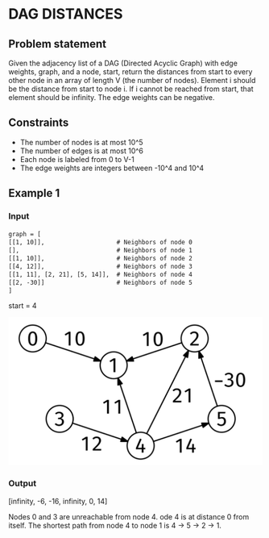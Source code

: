 # DAG DISTANCES

## Problem statement

Given the adjacency list of a DAG (Directed Acyclic Graph) with edge weights, graph, and a node, start, return the
distances from start to every other node in an array of length V (the number of nodes). Element i should be the distance
from start to node i. If i cannot be reached from start, that element should be infinity. The edge weights can be
negative.

## Constraints

- The number of nodes is at most 10^5
- The number of edges is at most 10^6
- Each node is labeled from 0 to V-1
- The edge weights are integers between -10^4 and 10^4

## Example 1

### Input

```
graph = [
[[1, 10]],                    # Neighbors of node 0
[],                           # Neighbors of node 1
[[1, 10]],                    # Neighbors of node 2
[[4, 12]],                    # Neighbors of node 3
[[1, 11], [2, 21], [5, 14]],  # Neighbors of node 4
[[2, -30]]                    # Neighbors of node 5
]
```

start = 4

![dag-distances-1.png](dag-distances-1.png)

### Output

[infinity, -6, -16, infinity, 0, 14]

Nodes 0 and 3 are unreachable from node 4.
ode 4 is at distance 0 from itself.
The shortest path from node 4 to node 1 is 4 -> 5 -> 2 -> 1.